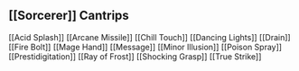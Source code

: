 ## [[Sorcerer]] Cantrips
[[Acid Splash]]
[[Arcane Missile]]
[[Chill Touch]]
[[Dancing Lights]]
[[Drain]]
[[Fire Bolt]]
[[Mage Hand]]
[[Message]]
[[Minor Illusion]]
[[Poison Spray]]
[[Prestidigitation]]
[[Ray of Frost]]
[[Shocking Grasp]]
[[True Strike]]